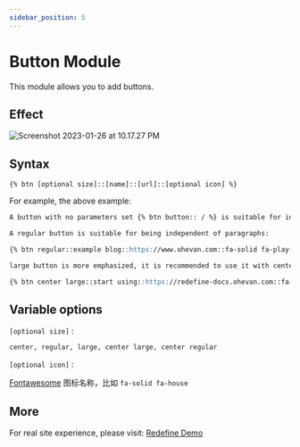 ```yaml
---
sidebar_position: 5
---
```


# Button Module

This module allows you to add buttons.

## Effect

![Screenshot 2023-01-26 at 10.17.27 PM](https://evan.beee.top/img/2023/01/26/ff18cf0630939a7212dcf926384e0626.png)

## Syntax

```
{% btn [optional size]::[name]::[url]::[optional icon] %}
```

For example, the above example:

```markdown
A button with no parameters set {% btn button:: / %} is suitable for integration into paragraphs.

A regular button is suitable for being independent of paragraphs:

{% btn regular::example blog::https://www.ohevan.com::fa-solid fa-play-circle %}

large button is more emphasized, it is recommended to use it with center:

{% btn center large::start using::https://redefine-docs.ohevan.com::fa-solid fa-download %}
```



## Variable options

`[optional size]` :

```markdown
center, regular, large, center large, center regular
```

`[optional icon]` :

[Fontawesome](https://fontawesome.com/search) 图标名称，比如 `fa-solid fa-house`

## More

For real site experience, please visit: [Redefine Demo](https://redefine.ohevan.com/2022/10/02/theme-demo/)
